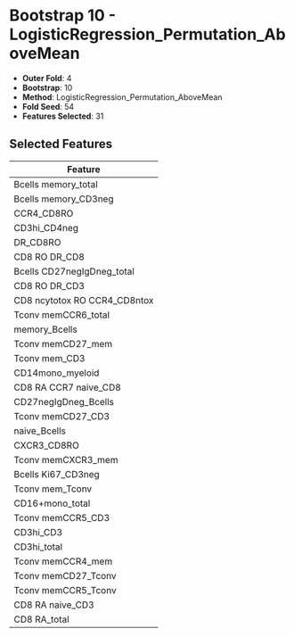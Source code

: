 # Bootstrap 10 - LogisticRegression_Permutation_AboveMean

- **Outer Fold**: 4
- **Bootstrap**: 10
- **Method**: LogisticRegression_Permutation_AboveMean
- **Fold Seed**: 54
- **Features Selected**: 31

## Selected Features

| Feature |
|---------|
| Bcells memory_total |
| Bcells memory_CD3neg |
| CCR4_CD8RO |
| CD3hi_CD4neg |
| DR_CD8RO |
| CD8 RO DR_CD8 |
| Bcells CD27negIgDneg_total |
| CD8 RO DR_CD3 |
| CD8 ncytotox RO CCR4_CD8ntox |
| Tconv memCCR6_total |
| memory_Bcells |
| Tconv memCD27_mem |
| Tconv mem_CD3 |
| CD14mono_myeloid |
| CD8 RA CCR7 naive_CD8 |
| CD27negIgDneg_Bcells |
| Tconv memCD27_CD3 |
| naive_Bcells |
| CXCR3_CD8RO |
| Tconv memCXCR3_mem |
| Bcells Ki67_CD3neg |
| Tconv mem_Tconv |
| CD16+mono_total |
| Tconv memCCR5_CD3 |
| CD3hi_CD3 |
| CD3hi_total |
| Tconv memCCR4_mem |
| Tconv memCD27_Tconv |
| Tconv memCCR5_Tconv |
| CD8 RA naive_CD3 |
| CD8 RA_total |
